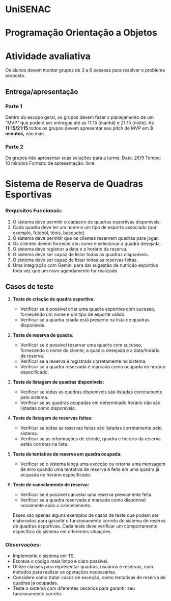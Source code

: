 # UniSENAC
# Programação Orientação a Objetos
# Atividade avaliativa

Os alunos devem montar grupos de 3 a 6 pessoas para resolver o problema proposto.

## Entrega/apresentação

### Parte 1

Dentro do escopo geral, os grupos devem fazer o planejamento de um “MVP” que poderá ser entregue até as 11:15 (manhã) e 21:15 (noite).
As **11:15/21:15** todos os grupos devem apresentar seu pitch de MVP em **3 minutos,** não mais.

### Parte 2

Os grupos irão apresentar suas soluções para a turma.
Data: 26/9
Tempo: 10 minutos
Formato de apresentação: livre

# **Sistema de Reserva de Quadras Esportivas**

### Requisitos Funcionais:

1. O sistema deve permitir o cadastro de quadras esportivas disponíveis.
2. Cada quadra deve ter um nome e um tipo de esporte associado (por exemplo, futebol, tênis, basquete).
3. O sistema deve permitir que os clientes reservem quadras para jogar.
4. Os clientes devem fornecer seu nome e selecionar a quadra desejada.
5. O sistema deve registrar a data e o horário da reserva.
6. O sistema deve ser capaz de listar todas as quadras disponíveis.
7. O sistema deve ser capaz de listar todas as reservas feitas.
8. Uma integração com Gemini para dar sugestão de nutrição esportiva toda vez que um novo agendamento for realizado

## Casos de teste

1. **Teste de criação de quadra esportiva:**
    - Verificar se é possível criar uma quadra esportiva com sucesso, fornecendo um nome e um tipo de esporte válido.
    - Verificar se a quadra criada está presente na lista de quadras disponíveis.
2. **Teste de reserva de quadra:**
    - Verificar se é possível reservar uma quadra com sucesso, fornecendo o nome do cliente, a quadra desejada e a data/horário da reserva.
    - Verificar se a reserva é registrada corretamente no sistema.
    - Verificar se a quadra reservada é marcada como ocupada no horário especificado.
3. **Teste de listagem de quadras disponíveis:**
    - Verificar se todas as quadras disponíveis são listadas corretamente pelo sistema.
    - Verificar se as quadras ocupadas em determinado horário não são listadas como disponíveis.
4. **Teste de listagem de reservas feitas:**
    - Verificar se todas as reservas feitas são listadas corretamente pelo sistema.
    - Verificar se as informações de cliente, quadra e horário da reserva estão corretas na lista.
5. **Teste de tentativa de reserva em quadra ocupada:**
    - Verificar se o sistema lança uma exceção ou retorna uma mensagem de erro quando uma tentativa de reserva é feita em uma quadra já ocupada no horário especificado.
6. **Teste de cancelamento de reserva:**
    - Verificar se é possível cancelar uma reserva previamente feita.
    - Verificar se a quadra reservada é marcada como disponível novamente após o cancelamento.

    Esses são apenas alguns exemplos de casos de teste que podem ser elaborados para garantir o funcionamento correto do sistema de reserva de quadras esportivas. Cada teste deve verificar um comportamento específico do sistema em diferentes situações.

### Observações:

- Implemente o sistema em TS.
- Escreva o código mais limpo e claro possível.
- Utilize classes para representar quadras, usuários e reservas, com métodos para realizar as operações necessárias.
- Considere como tratar casos de exceção, como tentativas de reserva de quadras já ocupadas.
- Teste o sistema com diferentes cenários para garantir seu funcionamento correto.
